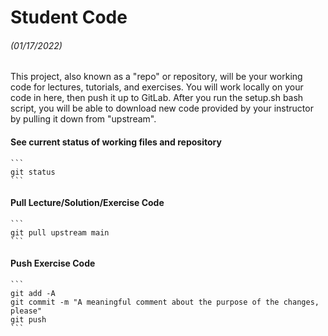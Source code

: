 # Student Code
###### (01/17/2022)

This project, also known as a "repo" or repository, will be your working code for lectures, tutorials, and exercises. You will work locally on your code in here, then push it up to GitLab. After you run the setup.sh bash script, you will be able to download new code provided by your instructor by pulling it down from "upstream".

#### See current status of working files and repository

    ```
    git status
    ```

#### Pull Lecture/Solution/Exercise Code
    ```
    git pull upstream main
    ```

#### Push Exercise Code
    ```
    git add -A
    git commit -m "A meaningful comment about the purpose of the changes, please"
    git push
    ```



